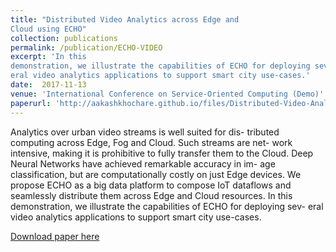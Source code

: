 ```yaml
---
title: "Distributed Video Analytics across Edge and
Cloud using ECHO"
collection: publications
permalink: /publication/ECHO-VIDEO
excerpt: 'In this
demonstration, we illustrate the capabilities of ECHO for deploying sev-
eral video analytics applications to support smart city use-cases.'
date:  2017-11-13
venue: 'International Conference on Service-Oriented Computing (Demo)'
paperurl: 'http://aakashkhochare.github.io/files/Distributed-Video-Analytics-across-Edge-and-Cloud-using-ECHO.pdf'
---
```

Analytics over urban video streams is well suited for dis-
tributed computing across Edge, Fog and Cloud. Such streams are net-
work intensive, making it is prohibitive to fully transfer them to the
Cloud. Deep Neural Networks have achieved remarkable accuracy in im-
age classification, but are computationally costly on just Edge devices.
We propose ECHO as a big data platform to compose IoT dataflows
and seamlessly distribute them across Edge and Cloud resources. In this
demonstration, we illustrate the capabilities of ECHO for deploying sev-
eral video analytics applications to support smart city use-cases.

[Download paper here](http://aakashkhochare.github.io/files/Distributed-Video-Analytics-across-Edge-and-Cloud-using-ECHO.pdf)


